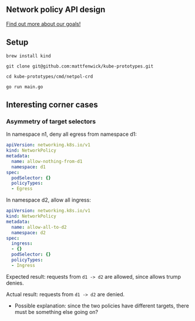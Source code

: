 ## Network policy API design

[Find out more about our goals!](https://jayunit100.blogspot.com/2020/08/daydreaming-about-perfect-networkpolicy.html)

## Setup

```
brew install kind

git clone git@github.com:mattfenwick/kube-prototypes.git

cd kube-prototypes/cmd/netpol-crd

go run main.go
```

## Interesting corner cases

### Asymmetry of target selectors

In namespace n1, deny all egress from namespace d1:

```yaml
apiVersion: networking.k8s.io/v1
kind: NetworkPolicy
metadata:
  name: allow-nothing-from-d1
  namespace: d1
spec:
  podSelector: {}
  policyTypes:
  - Egress
```

In namespace d2, allow all ingress:

```yaml
apiVersion: networking.k8s.io/v1
kind: NetworkPolicy
metadata:
  name: allow-all-to-d2
  namespace: d2
spec:
  ingress:
  - {}
  podSelector: {}
  policyTypes:
  - Ingress
```

Expected result: requests from `d1 -> d2` are allowed, since allows trump denies.

Actual result: requests from `d1 -> d2` are denied.  
 - Possible explanation: since the two policies have different targets, there must be something else going on? 
